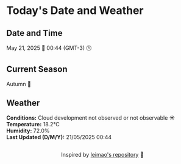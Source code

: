  # Today's Date and Weather
    
## Date and Time
May 21, 2025 📅
00:44 (GMT-3) 🕒

## Current Season
Autumn 🍂
## Weather 
**Conditions:** Cloud development not observed or not observable ☀️
**Temperature:** 18.2°C  
**Humidity:** 72.0%  
**Last Updated (D/M/Y):** 21/05/2025 00:44
##
<div align="center">Inspired by <a href="https://github.com/leimao/What-Is-The-Date-Today">leimao's repository</a> 🌱</div>
